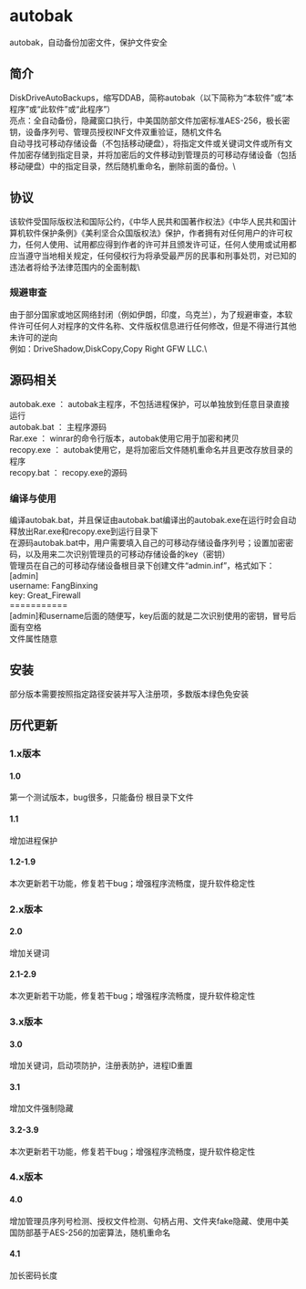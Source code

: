 # autobak
autobak，自动备份加密文件，保护文件安全
## 简介
DiskDriveAutoBackups，缩写DDAB，简称autobak（以下简称为“本软件”或“本程序”或“此软件”或“此程序”）\
亮点：全自动备份，隐藏窗口执行，中美国防部文件加密标准AES-256，极长密钥，设备序列号、管理员授权INF文件双重验证，随机文件名\
自动寻找可移动存储设备（不包括移动硬盘），将指定文件或关键词文件或所有文件加密存储到指定目录，并将加密后的文件移动到管理员的可移动存储设备（包括移动硬盘）中的指定目录，然后随机重命名，删除前面的备份。\
## 协议
该软件受国际版权法和国际公约，《中华人民共和国著作权法》《中华人民共和国计算机软件保护条例》《美利坚合众国版权法》保护，作者拥有对任何用户的许可权力，任何人使用、试用都应得到作者的许可并且颁发许可证，任何人使用或试用都应当遵守当地相关规定，任何侵权行为将承受最严厉的民事和刑事处罚，对已知的违法者将给予法律范围内的全面制裁\
### 规避审查
由于部分国家或地区网络封闭（例如伊朗，印度，乌克兰），为了规避审查，本软件许可任何人对程序的文件名称、文件版权信息进行任何修改，但是不得进行其他未许可的逆向\
例如：DriveShadow,DiskCopy,Copy Right GFW LLC.\
## 源码相关
autobak.exe ： autobak主程序，不包括进程保护，可以单独放到任意目录直接运行\
autobak.bat ： 主程序源码\
Rar.exe ： winrar的命令行版本，autobak使用它用于加密和拷贝\
recopy.exe ： autobak使用它，是将加密后文件随机重命名并且更改存放目录的程序\
recopy.bat ： recopy.exe的源码
### 编译与使用
编译autobak.bat，并且保证由autobak.bat编译出的autobak.exe在运行时会自动释放出Rar.exe和recopy.exe到运行目录下\
在源码autobak.bat中，用户需要填入自己的可移动存储设备序列号；设置加密密码，以及用来二次识别管理员的可移动存储设备的key（密钥）\
管理员在自己的可移动存储设备根目录下创建文件“admin.inf”，格式如下：\
[admin]\
username: FangBinxing\
key: Great_Firewall\
===========\
[admin]和username后面的随便写，key后面的就是二次识别使用的密钥，冒号后面有空格\
文件属性随意
## 安装
部分版本需要按照指定路径安装并写入注册项，多数版本绿色免安装
## 历代更新
### 1.x版本
#### 1.0
第一个测试版本，bug很多，只能备份 根目录下文件
#### 1.1
增加进程保护
#### 1.2-1.9
本次更新若干功能，修复若干bug；增强程序流畅度，提升软件稳定性
### 2.x版本
#### 2.0
增加关键词
#### 2.1-2.9
本次更新若干功能，修复若干bug；增强程序流畅度，提升软件稳定性
### 3.x版本
#### 3.0
增加关键词，启动项防护，注册表防护，进程ID重置
#### 3.1
增加文件强制隐藏
#### 3.2-3.9
本次更新若干功能，修复若干bug；增强程序流畅度，提升软件稳定性
### 4.x版本
#### 4.0
增加管理员序列号检测、授权文件检测、句柄占用、文件夹fake隐藏、使用中美国防部基于AES-256的加密算法，随机重命名
#### 4.1
加长密码长度
